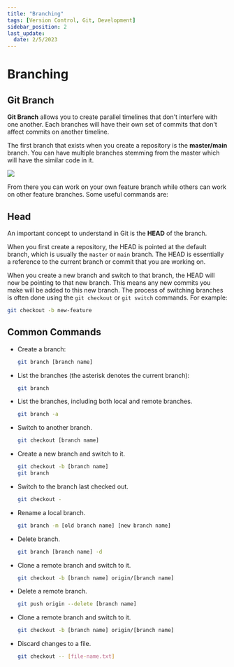 ```yaml
---
title: "Branching"
tags: [Version Control, Git, Development]
sidebar_position: 2
last_update:
  date: 2/5/2023
---
```


# Branching



## Git Branch

**Git Branch** allows you to create parallel timelines that don't interfere with one another. Each branches will have their own set of commits that don't affect commits on another timeline.

The first branch that exists when you create a repository is the **master/main** branch. You can have multiple branches stemming from the master which will have the similar code in it.

<div style={{textAlign: 'center'}}>

![](/img/docs/git-branching.png)

</div>


From there you can work on your own feature branch while others can work on other feature branches. Some useful commands are:

## Head

An important concept to understand in Git is the **HEAD** of the branch. 

When you first create a repository, the HEAD is pointed at the default branch, which is usually the `master` or `main` branch. The HEAD is essentially a reference to the current branch or commit that you are working on.

When you create a new branch and switch to that branch, the HEAD will now be pointing to that new branch. This means any new commits you make will be added to this new branch. The process of switching branches is often done using the `git checkout` or `git switch` commands. For example:

```sh
git checkout -b new-feature
```

## Common Commands 

- Create a branch:

    ```bash
    git branch [branch name]
    ```

- List the branches (the asterisk denotes the current branch):

    ```bash
    git branch
    ```

- List the branches, including both local and remote branches.

    ```bash
    git branch -a
    ``` 

- Switch to another branch.

    ```bash
    git checkout [branch name]
    ```

- Create a new branch and switch to it.
    ```bash
    git checkout -b [branch name]	
    git branch
    ```

- Switch to the branch last checked out.

    ```bash
    git checkout -	
    ```

- Rename a local branch.

    ```bash
    git branch -m [old branch name] [new branch name]	
    ```

- Delete  branch.

    ```bash
    git branch [branch name] -d
    ```

- Clone a remote branch and switch to it.

    ```bash
    git checkout -b [branch name] origin/[branch name]	
    ```

- Delete a remote branch.

    ```bash
    git push origin --delete [branch name]	
    ```

- Clone a remote branch and switch to it.

    ```bash
    git checkout -b [branch name] origin/[branch name]	
    ```

- Discard changes to a file.

    ```bash
    git checkout -- [file-name.txt]	
    ```


